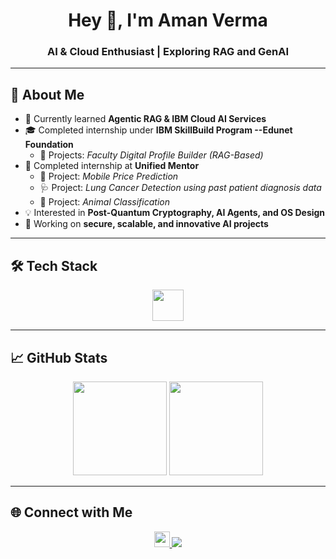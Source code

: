 <h1 align="center">Hey 👋, I'm Aman Verma</h1>
<h3 align="center">AI & Cloud Enthusiast | Exploring RAG and GenAI</h3>

---

## 🚀 About Me   
- 🌱 Currently learned **Agentic RAG & IBM Cloud AI Services**  
- 🎓 Completed internship under **IBM SkillBuild Program --Edunet Foundation**  
   - 📂 Projects: *Faculty Digital Profile Builder (RAG-Based)*  
- 💼 Completed internship at **Unified Mentor**  
   - 📱 Project: *Mobile Price Prediction*  
   - 🩺 Project: *Lung Cancer Detection using past patient diagnosis data*  
   - 🐾 Project: *Animal Classification*  
- 💡 Interested in **Post-Quantum Cryptography, AI Agents, and OS Design**    
- 🔭 Working on **secure, scalable, and innovative AI projects**  


---

## 🛠️ Tech Stack  
<div align="center">
  <img src="https://skillicons.dev/icons?i=py,html,css,c,cpp,mysql,tensorflow,pytorch,numpy,pandas,sklearn,docker,git,github" height="50"/>
</div>

---

## 📈 GitHub Stats  
<div align="center">
  <img src="https://github-readme-stats.vercel.app/api?username=AmanVarma1&show_icons=true&theme=tokyonight" height="150"/>
  <img src="https://github-readme-streak-stats.herokuapp.com/?user=AmanVarma1&theme=tokyonight" height="150"/>
</div>

---

## 🌐 Connect with Me  
<div align="center">
  <a href="https://www.linkedin.com/in/your-linkedin/">
    <img src="https://img.shields.io/static/v1?message=LinkedIn&logo=linkedin&label=&color=0077B5&logoColor=white&labelColor=&style=for-the-badge" height="25"/>
  </a>
  <a href="mailto:your-email@gmail.com">
    <img src="https://img.shields.io/badge/Email-D14836?style=for-the-badge&logo=gmail&logoColor=white"/>
  </a>
</div>
